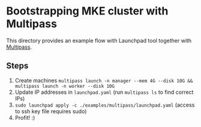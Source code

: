 # Bootstrapping MKE cluster with Multipass

This directory provides an example flow with Launchpad tool together with [Multipass](http://multipass.run/).

## Steps

1. Create machines `multipass launch -n manager --mem 4G --disk 10G && multipass launch -n worker --disk 10G`
2. Update IP addresses in `launchpad.yaml` (run `multipass ls` to find correct IPs)
3. `sudo launchpad apply -c ./examples/multipass/launchpad.yaml` (access to ssh key file requires sudo)
4. Profit! :)
